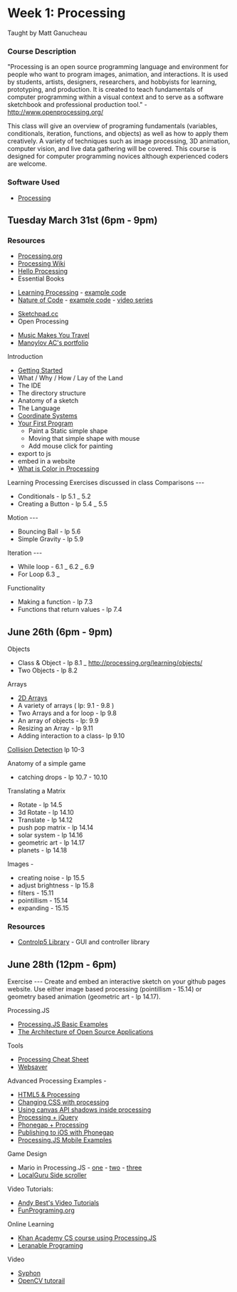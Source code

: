 # Week 1: Processing
Taught by Matt Ganucheau

### Course Description
"Processing is an open source programming language and environment for people who want to program images, animation, and interactions. It is used by students, artists, designers, researchers, and hobbyists for learning, prototyping, and production. It is created to teach fundamentals of computer programming within a visual context and to serve as a software sketchbook and professional production tool." - http://www.openprocessing.org/

This class will give an overview of programing fundamentals (variables, conditionals, iteration, functions, and objects) as well as how to apply them creatively. A variety of techniques such as image processing, 3D animation, computer vision, and live data gathering will be covered. This course is designed for computer programming novices although experienced coders are welcome.

### Software Used
* [Processing](http://processing.org)


## Tuesday March 31st (6pm - 9pm)

### Resources
* [Processing.org](http://processing.org)
* [Processing Wiki](http://wiki.processing.org/w/Main_Page)
* [Hello Processing](http://hello.processing.org/)
* Essential Books
 - [Learning Processing](http://www.learningprocessing.com/) - [example code](http://www.learningprocessing.com/files/learningprocessing_examples.zip)
 - [Nature of Code](http://natureofcode.com/) - [example code](https://github.com/shiffman/The-Nature-of-Code) - [video series](http://video.natureofcode.com/)
* [Sketchpad.cc](http://Sketchpad.cc)
* Open Processing
 - [Music Makes You Travel](http://www.openprocessing.org/sketch/138877)
 - [Manoylov AC's portfolio](http://www.openprocessing.org/user/23616)

Introduction
* [Getting Started](http://processing.org/learning/gettingstarted/)
* What / Why / How / Lay of the Land
* The IDE
* The directory structure
* Anatomy of a sketch
* The Language
* [Coordinate Systems](http://processing.org/learning/drawing/)
* [Your First Program](https://www.processing.org/tutorials/gettingstarted/)
  - Paint a Static simple shape
  - Moving that simple shape with mouse
  - Add mouse click for painting
* export to js
* embed in a website
* [What is Color in Processing](http://www.processing.org/tutorials/color/)

Learning Processing Exercises discussed in class
Comparisons ---
* Conditionals - lp 5.1 _ 5.2
* Creating a Button - lp 5.4 _ 5.5

Motion ---
* Bouncing Ball - lp 5.6
* Simple Gravity - lp 5.9

Iteration ---
* While loop - 6.1 _ 6.2 _ 6.9
* For Loop 6.3 _  

Functionality
* Making a function - lp 7.3
* Functions that return values - lp 7.4

## June 26th (6pm - 9pm)

Objects
* Class & Object - lp 8.1 _ http://processing.org/learning/objects/
* Two Objects - lp 8.2

Arrays
* [2D Arrays](http://processing.org/learning/2darray/)
* A variety of arrays ( lp: 9.1 - 9.8 )
* Two Arrays and a for loop - lp 9.8
* An array of objects - lp: 9.9
* Resizing an Array - lp 9.11
* Adding interaction  to a class- lp 9.10

[Collision Detection](http://processing.org/learning/topics/circlecollision.html
) lp 10-3

Anatomy of a simple game
* catching drops - lp  10.7 - 10.10

Translating a Matrix
  * Rotate - lp 14.5
  * 3d Rotate - lp 14.10
  * Translate - lp 14.12
  * push pop matrix - lp 14.14
  * solar system - lp 14.16
  * geometric art - lp 14.17
  * planets - lp 14.18

Images -
  * creating noise - lp 15.5
  * adjust brightness - lp 15.8
  * filters - 15.11
  * pointillism - 15.14
  * expanding - 15.15

### Resources
* [Controlp5 Library](http://www.sojamo.de/libraries/controlP5/) -  GUI and controller library

## June 28th (12pm - 6pm)

Exercise ---
Create and embed an interactive sketch on your github pages website. Use either image based processing  (pointillism - 15.14) or geometry based animation (geometric art - lp 14.17).

Processing.JS
* [Processing.JS Basic Examples](http://processingjs.org/learning/basic/)
* [The Architecture of Open Source Applications](http://aosabook.org/en/pjs.html)

Tools
* [Processing Cheat Sheet](http://graphics.cs.williams.edu/courses/cs107/s11/lecture/14-rps/ProcessingCheatSheet.pdf)
* [Websaver](https://code.google.com/p/websaver/)

Advanced Processing Examples -
* [HTML5 & Processing](http://aaron-sherwood.com/processingjs/)
* [Changing CSS with processing](http://www.openprocessing.org/sketch/153084/create)
* [Using canvas API shadows inside processing](http://www.openprocessing.org/sketch/74153)
* [Processing + jQuery](http://fastcheetahs.com/blog/2012/11/using-processing-js-with-jquery/)
* [Phonegap + Processing](http://antonylees.blogspot.ca/2012/07/apache-cordova-phonegap-processingjs.html)
* [Publishing to iOS with Phonegap](http://ericmedine.com/processing-for-ios/)
* [Processing.JS Mobile Examples](https://github.com/processing-js/processing-mobile)

Game Design
* Mario in Processing.JS - [one](http://processingjs.nihongoresources.com/test/PjsGameEngine/docs/tutorial/basic.html) - [two](http://processingjs.nihongoresources.com/test/PjsGameEngine/docs/tutorial/mario.html) - [three](http://processingjs.nihongoresources.com/test/PjsGameEngine/docs/tutorial/more-mario.html)
* [LocalGuru Side scroller](http://www.local-guru.net/blog/2009/06/19/processing-tutorial)

Video Tutorials:
* [Andy Best's Video Tutorials](http://andybest.net/2010/01/5-processing-video-tutorials/)
* [FunPrograming.org](http://funprogramming.org/)

Online Learning
* [Khan Academy CS course using Processing.JS](https://www.khanacademy.org/computing/cs)
* [Leranable Programing](http://worrydream.com/LearnableProgramming/)

Video
* [Syphon](http://syphon.v002.info/)
* [OpenCV tutorail](http://createdigitalmotion.com/2009/02/processing-tutorials-getting-started-with-video-processing-via-opencv/)

